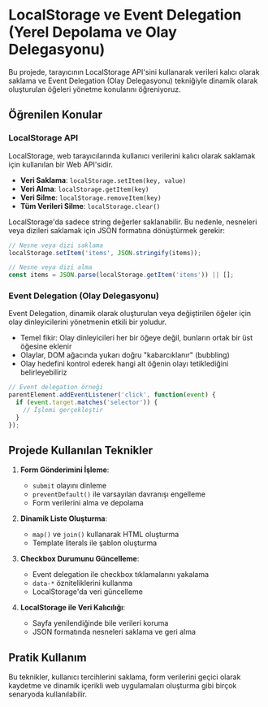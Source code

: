 # LocalStorage ve Event Delegation (Yerel Depolama ve Olay Delegasyonu)

Bu projede, tarayıcının LocalStorage API'sini kullanarak verileri kalıcı olarak saklama ve Event Delegation (Olay Delegasyonu) tekniğiyle dinamik olarak oluşturulan öğeleri yönetme konularını öğreniyoruz.

## Öğrenilen Konular

### LocalStorage API

LocalStorage, web tarayıcılarında kullanıcı verilerini kalıcı olarak saklamak için kullanılan bir Web API'sidir.

- **Veri Saklama**: `localStorage.setItem(key, value)`
- **Veri Alma**: `localStorage.getItem(key)`
- **Veri Silme**: `localStorage.removeItem(key)`
- **Tüm Verileri Silme**: `localStorage.clear()`

LocalStorage'da sadece string değerler saklanabilir. Bu nedenle, nesneleri veya dizileri saklamak için JSON formatına dönüştürmek gerekir:

```javascript
// Nesne veya dizi saklama
localStorage.setItem('items', JSON.stringify(items));

// Nesne veya dizi alma
const items = JSON.parse(localStorage.getItem('items')) || [];
```

### Event Delegation (Olay Delegasyonu)

Event Delegation, dinamik olarak oluşturulan veya değiştirilen öğeler için olay dinleyicilerini yönetmenin etkili bir yoludur.

- Temel fikir: Olay dinleyicileri her bir öğeye değil, bunların ortak bir üst öğesine eklenir
- Olaylar, DOM ağacında yukarı doğru "kabarcıklanır" (bubbling)
- Olay hedefini kontrol ederek hangi alt öğenin olayı tetiklediğini belirleyebiliriz

```javascript
// Event delegation örneği
parentElement.addEventListener('click', function(event) {
  if (event.target.matches('selector')) {
    // İşlemi gerçekleştir
  }
});
```

## Projede Kullanılan Teknikler

1. **Form Gönderimini İşleme**:
   - `submit` olayını dinleme
   - `preventDefault()` ile varsayılan davranışı engelleme
   - Form verilerini alma ve depolama

2. **Dinamik Liste Oluşturma**:
   - `map()` ve `join()` kullanarak HTML oluşturma
   - Template literals ile şablon oluşturma

3. **Checkbox Durumunu Güncelleme**:
   - Event delegation ile checkbox tıklamalarını yakalama
   - `data-*` özniteliklerini kullanma
   - LocalStorage'da veri güncelleme

4. **LocalStorage ile Veri Kalıcılığı**:
   - Sayfa yenilendiğinde bile verileri koruma
   - JSON formatında nesneleri saklama ve geri alma

## Pratik Kullanım

Bu teknikler, kullanıcı tercihlerini saklama, form verilerini geçici olarak kaydetme ve dinamik içerikli web uygulamaları oluşturma gibi birçok senaryoda kullanılabilir. 